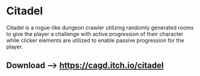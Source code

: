 # Citadel
Citadel is a rogue-like dungeon crawler utilizing randomly generated rooms to give the player a challenge with 
active progression of their character while clicker elements are utilized to enable passive progression for the player. 

## Download --> https://cagd.itch.io/citadel
